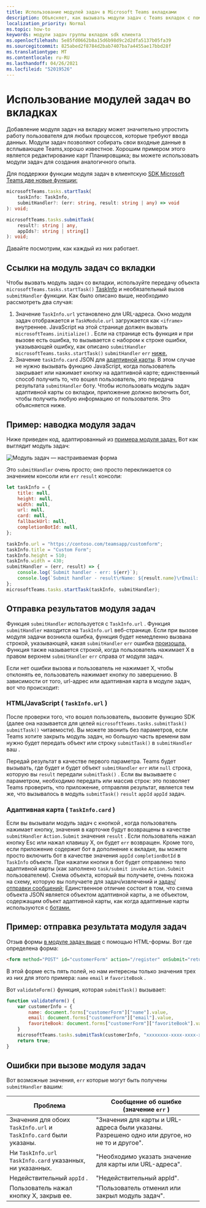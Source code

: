 ```yaml
---
title: Использование модулей задач в Microsoft Teams вкладками
description: Объясняет, как вызывать модули задач с Teams вкладок с помощью Microsoft Teams SDK клиента
localization_priority: Normal
ms.topic: how-to
keywords: модули задач группы вкладок sdk клиента
ms.openlocfilehash: 5e85fd0662b8a15d6b98d9c2d2dfa5137b05fa39
ms.sourcegitcommit: 825abed2f8784d2bab7407ba7a4455ae17bbd28f
ms.translationtype: MT
ms.contentlocale: ru-RU
ms.lasthandoff: 04/26/2021
ms.locfileid: "52019526"
---
```

# <a name="using-task-modules-in-tabs"></a>Использование модулей задач во вкладках

Добавление модуля задач на вкладку может значительно упростить работу пользователя для любых процессов, которые требуют ввода данных. Модули задач позволяют собирать свои входные данные в всплывающее Teams,хорошо известное. Хорошим примером этого является редактирование карт Планировщика; вы можете использовать модули задач для создания аналогичного опыта.

Для поддержки функции модуля задач в клиентскую [SDK Microsoft Teams две новые функции:](/javascript/api/overview/msteams-client)

```typescript
microsoftTeams.tasks.startTask(
    taskInfo: TaskInfo,
    submitHandler?: (err: string, result: string | any) => void
): void;

microsoftTeams.tasks.submitTask(
    result?: string | any,
    appIds?: string | string[]
): void;
```

Давайте посмотрим, как каждый из них работает.

## <a name="invoking-a-task-module-from-a-tab"></a>Ссылки на модуль задач со вкладки

Чтобы вызвать модуль задач со вкладки, используйте передачу объекта `microsoftTeams.tasks.startTask()` [TaskInfo](~/task-modules-and-cards/what-are-task-modules.md#the-taskinfo-object) и необязательный вызов `submitHandler` функции. Как было описано выше, необходимо рассмотреть два случая:

1. Значение `TaskInfo.url` установлено для URL-адреса. Окно модуля задач отображается и `TaskModule.url` загружается как `<iframe>` внутреннее. JavaScript на этой странице должен вызвать `microsoftTeams.initialize()` . Если на странице есть функция и при вызове есть ошибка, то вызывается с набором к строке ошибки, указывающей ошибку, как описано `submitHandler` `microsoftTeams.tasks.startTask()` `submitHandler` `err` [ниже.](#task-module-invocation-errors)
1. Значение `taskInfo.card` JSON для [адаптивной карты](~/task-modules-and-cards/what-are-task-modules.md#adaptive-card-or-adaptive-card-bot-card-attachment). В этом случае не нужно вызывать функцию JavaScript, когда пользователь закрывает или нажимает кнопку на адаптивной карте; единственный способ получить то, что вошел пользователь, это передача результата `submitHandler` боту. Чтобы использовать модуль задач адаптивной карты со вкладки, приложение должно включить бот, чтобы получить любую информацию от пользователя. Это объясняется ниже.

## <a name="example-invoking-a-task-module"></a>Пример: наводка модуля задач

Ниже приведен код, адаптированный из [примера модуля задач.](~/task-modules-and-cards/what-are-task-modules.md#code-sample) Вот как выглядит модуль задач:

![Модуль задач — настраиваемая форма](~/assets/images/task-module/task-module-custom-form.png)

Это `submitHandler` очень просто; оно просто перекликается со значением консоли или `err` `result` консоли:

```javascript
let taskInfo = {
    title: null,
    height: null,
    width: null,
    url: null,
    card: null,
    fallbackUrl: null,
    completionBotId: null,
};

taskInfo.url = "https://contoso.com/teamsapp/customform";
taskInfo.title = "Custom Form";
taskInfo.height = 510;
taskInfo.width = 430;
submitHandler = (err, result) => {
    console.log(`Submit handler - err: ${err}`);
    console.log(`Submit handler - result\rName: ${result.name}\rEmail: ${result.email}\rFavorite book: ${result.favoriteBook}`);
};
microsoftTeams.tasks.startTask(taskInfo, submitHandler);
```

## <a name="submitting-the-result-of-a-task-module"></a>Отправка результатов модуля задач

Функция `submitHandler` используется с `TaskInfo.url` . Функция `submitHandler` находится на `TaskInfo.url` веб-странице. Если при вызове модуля задачи возникла ошибка, функция будет немедленно вызвана строкой, указывающей, какая `submitHandler` `err` ошибка [произошла.](#task-module-invocation-errors) Функция также называется строкой, когда пользователь нажимает X в правом верхнем `submitHandler` `err` справа от модуля задач.

Если нет ошибки вызова и пользователь не нажимает X, чтобы отклонять ее, пользователь нажимает кнопку по завершению. В зависимости от того, url-адрес или адаптивная карта в модуле задач, вот что происходит:

### <a name="htmljavascript-taskinfourl"></a>HTML/JavaScript ( `TaskInfo.url` )

После проверки того, что вошел пользователь, вызовите функцию SDK (далее она называется для целей `microsoftTeams.tasks.submitTask()` `submitTask()` читаемости). Вы можете звонить без параметров, если Teams хотите закрыть модуль задач, но большую часть времени вам нужно будет передать объект или строку `submitTask()` в `submitHandler` ваш .

Передай результат в качестве первого параметра. Teams будет вызывать, где будет и будет объект `submitHandler` `err` или `null` строка, которую вы `result` передали `submitTask()` . Если вы вызываете с параметром, необходимо передать или массив строк: это позволяет Teams проверить, что приложение, отправляя результат, является тем же, что вызывалось в модуль `submitTask()` `result`  `appId` `appId` задач.

### <a name="adaptive-card-taskinfocard"></a>Адаптивная карта ( `TaskInfo.card` )

Если вы вызывали модуль задач с кнопкой , когда пользователь нажимает кнопку, значения в карточке будут возвращены в качестве `submitHandler` `Action.Submit` значения `result` . Если пользователь нажал кнопку Esc или нажал клавишу X, он будет `err` возвращен. Кроме того, если приложение содержит бот в дополнение к вкладке, вы можете просто включить бот в качестве значения `appId` `completionBotId` в `TaskInfo` объекте. При нажатии кнопки в бот будет отправлено тело адаптивной карты (как заполнено `task/submit invoke` `Action.Submit` пользователем). Схема объекта, который вы получаете, очень похожа на схему, которую вы получаете для задач/извлечений и [задач/отправки сообщений;](~/task-modules-and-cards/task-modules/task-modules-bots.md#payload-of-taskfetch-and-tasksubmit-messages) Единственное отличие состоит в том, что схема объекта JSON является объектом  адаптивной карты, а не объектом, содержащим объект адаптивной карты, как когда адаптивные карты используются с [ботами.](~/task-modules-and-cards/task-modules/task-modules-bots.md#payload-of-taskfetch-and-tasksubmit-messages)

## <a name="example-submitting-the-result-of-a-task-module"></a>Пример: отправка результата модуля задач

Отзыв формы [в модуле задач выше](#example-invoking-a-task-module) с помощью HTML-формы. Вот где определена форма:

```html
<form method="POST" id="customerForm" action="/register" onSubmit="return validateForm()">
```

В этой форме есть пять полей, но нам интересны только значения трех из них для этого примера: `name` `email` и `favoriteBook` .

Вот `validateForm()` функция, которая `submitTask()` вызывает:

```javascript
function validateForm() {
    var customerInfo = {
        name: document.forms["customerForm"]["name"].value,
        email: document.forms["customerForm"]["email"].value,
        favoriteBook: document.forms["customerForm"]["favoriteBook"].value
    }
    microsoftTeams.tasks.submitTask(customerInfo, "xxxxxxxx-xxxx-xxxx-xxxx-xxxxxxxxxxxx");
    return true;
}
```

## <a name="task-module-invocation-errors"></a>Ошибки при вызове модуля задач

Вот возможные значения, `err` которые могут быть получены `submitHandler` вашим:

| Проблема | Сообщение об ошибке (значение `err` ) |
| ------- | ------------------------------ |
| Значения для обоих `TaskInfo.url` и `TaskInfo.card` были указаны. | "Значения для карты и URL-адреса были указаны. Разрешено одно или другое, но не то и другое". |
| Ни `TaskInfo.url` `TaskInfo.card` указанных, ни указанных. | "Необходимо указать значение для карты или URL-адреса". |
| Недействительный `appId` . | "Недействительный appId". |
| Пользователь нажал кнопку X, закрыв ее. | "Пользователь отменил или закрыл модуль задач". |
